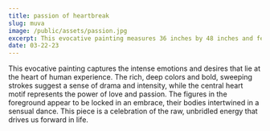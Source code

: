 ```yaml
---
title: passion of heartbreak
slug: muva
image: /public/assets/passion.jpg
excerpt: This evocative painting measures 36 inches by 48 inches and features a central heart motif, with figures intertwined in a sensual dance against a background of rich, deep colors.
date: 03-22-23
---
```


This evocative painting captures the intense emotions and desires that lie at the heart of human experience. The rich, deep colors and bold, sweeping strokes suggest a sense of drama and intensity, while the central heart motif represents the power of love and passion. The figures in the foreground appear to be locked in an embrace, their bodies intertwined in a sensual dance. This piece is a celebration of the raw, unbridled energy that drives us forward in life.
